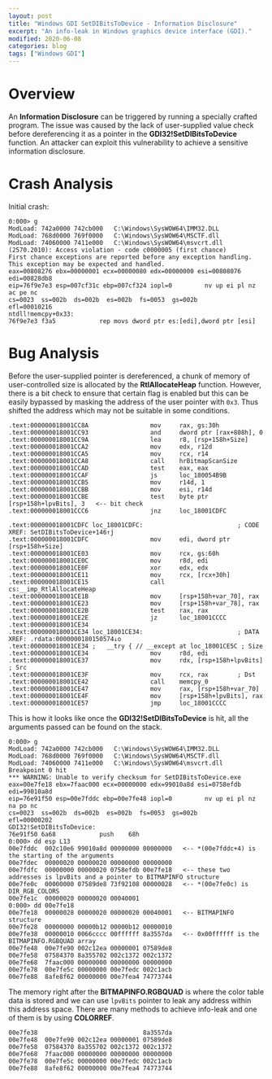 ```yaml
---
layout: post
title: "Windows GDI SetDIBitsToDevice - Information Disclosure"
excerpt: "An info-leak in Windows graphics device interface (GDI)."
modified: 2020-06-08
categories: blog
tags: ["Windows GDI"]
---
```


# Overview

An **Information Disclosure** can be triggered by running a specially crafted program. The issue was caused by the lack of user-supplied value check before dereferencing it as a pointer in the **GDI32!SetDIBitsToDevice** function. An attacker can exploit this vulnerability to achieve a sensitive information disclosure.

# Crash Analysis

Initial crash:
```
0:000> g
ModLoad: 742a0000 742cb000   C:\Windows\SysWOW64\IMM32.DLL
ModLoad: 768d0000 769f0000   C:\Windows\SysWOW64\MSCTF.dll
ModLoad: 74060000 7411e000   C:\Windows\SysWOW64\msvcrt.dll
(2570.2010): Access violation - code c0000005 (first chance)
First chance exceptions are reported before any exception handling.
This exception may be expected and handled.
eax=00808276 ebx=00000001 ecx=00000080 edx=00000000 esi=00808076 edi=00828db8
eip=76f9e7e3 esp=007cf31c ebp=007cf324 iopl=0         nv up ei pl nz ac pe nc
cs=0023  ss=002b  ds=002b  es=002b  fs=0053  gs=002b             efl=00010216
ntdll!memcpy+0x33:
76f9e7e3 f3a5            rep movs dword ptr es:[edi],dword ptr [esi]
```

# Bug Analysis

Before the user-supplied pointer is dereferenced, a chunk of memory of user-controlled size is allocated by the **RtlAllocateHeap** function. However, there is a bit check to ensure that certain flag is enabled but this can be easily bypassed by masking the address of the user pointer with `0x3`. Thus shifted the address which may not be suitable in some conditions.

```
.text:000000018001CC8A                 mov     rax, gs:30h
.text:000000018001CC93                 and     dword ptr [rax+808h], 0
.text:000000018001CC9A                 lea     r8, [rsp+158h+Size]
.text:000000018001CCA2                 mov     edx, r12d
.text:000000018001CCA5                 mov     rcx, r14
.text:000000018001CCA8                 call    hrBitmapScanSize
.text:000000018001CCAD                 test    eax, eax
.text:000000018001CCAF                 js      loc_180054B9B
.text:000000018001CCB5                 mov     r14d, 1
.text:000000018001CCBB                 mov     esi, r14d
.text:000000018001CCBE                 test    byte ptr [rsp+158h+lpvBits], 3   <-- bit check
.text:000000018001CCC6                 jnz     loc_18001CDFC

.text:000000018001CDFC loc_18001CDFC:                          ; CODE XREF: SetDIBitsToDevice+146↑j
.text:000000018001CDFC                 mov     edi, dword ptr [rsp+158h+Size]
.text:000000018001CE03                 mov     rcx, gs:60h
.text:000000018001CE0C                 mov     r8d, edi
.text:000000018001CE0F                 xor     edx, edx
.text:000000018001CE11                 mov     rcx, [rcx+30h]
.text:000000018001CE15                 call    cs:__imp_RtlAllocateHeap
.text:000000018001CE1B                 mov     [rsp+158h+var_70], rax
.text:000000018001CE23                 mov     [rsp+158h+var_78], rax
.text:000000018001CE2B                 test    rax, rax
.text:000000018001CE2E                 jz      loc_18001CCCC
.text:000000018001CE34
.text:000000018001CE34 loc_18001CE34:                          ; DATA XREF: .rdata:0000000180150574↓o
.text:000000018001CE34 ;   __try { // __except at loc_18001CE5C ; Size
.text:000000018001CE34                 mov     r8d, edi
.text:000000018001CE37                 mov     rdx, [rsp+158h+lpvBits] ; Src
.text:000000018001CE3F                 mov     rcx, rax        ; Dst
.text:000000018001CE42                 call    memcpy_0
.text:000000018001CE47                 mov     rax, [rsp+158h+var_70]
.text:000000018001CE4F                 mov     [rsp+158h+lpvBits], rax
.text:000000018001CE57                 jmp     loc_18001CCCC
```

This is how it looks like once the **GDI32!SetDIBitsToDevice** is hit, all the arguments passed can be found on the stack.

```
0:000> g
ModLoad: 742a0000 742cb000   C:\Windows\SysWOW64\IMM32.DLL
ModLoad: 768d0000 769f0000   C:\Windows\SysWOW64\MSCTF.dll
ModLoad: 74060000 7411e000   C:\Windows\SysWOW64\msvcrt.dll
Breakpoint 0 hit
*** WARNING: Unable to verify checksum for SetDIBitsToDevice.exe
eax=00e7fe18 ebx=7faac000 ecx=00000000 edx=99010a8d esi=0758efdb edi=99010a8d
eip=76e91f50 esp=00e7fddc ebp=00e7fe48 iopl=0         nv up ei pl nz na po nc
cs=0023  ss=002b  ds=002b  es=002b  fs=0053  gs=002b             efl=00000202
GDI32!SetDIBitsToDevice:
76e91f50 6a68            push    68h
0:000> dd esp L13
00e7fddc  002c10e6 99010a8d 00000000 00000000   <-- *(00e7fddc+4) is the starting of the arguments
00e7fdec  00000020 00000020 00000000 00000000
00e7fdfc  00000000 00000020 0758efdb 00e7fe18   <-- these two addresses is lpvBits and a pointer to BITMAPINFO structure
00e7fe0c  00000000 07589de8 73f92108 00000028   <-- *(00e7fe0c) is DIR_RGB_COLORS
00e7fe1c  00000020 00000020 00040001
0:000> dd 00e7fe18
00e7fe18  00000028 00000020 00000020 00040001   <-- BITMAPINFO structure
00e7fe28  00000000 00000b12 00000b12 00000010
00e7fe38  00000010 0066cccc 00ffffff 8a3557da   <-- 0x00ffffff is the BITMAPINFO.RGBQUAD array
00e7fe48  00e7fe90 002c12ea 00000001 07589de8
00e7fe58  07584370 8a355702 002c1372 002c1372
00e7fe68  7faac000 00000000 00000000 00000000
00e7fe78  00e7fe5c 00000000 00e7fedc 002c1acb
00e7fe88  8afe8f62 00000000 00e7fea4 74773744
```

The memory right after the **BITMAPINFO.RGBQUAD** is where the color table data is stored and we can use `lpvBits` pointer to leak any address within this address space. There are many methods to achieve info-leak and one of them is by using **COLORREF**.

```
00e7fe38                             8a3557da
00e7fe48  00e7fe90 002c12ea 00000001 07589de8
00e7fe58  07584370 8a355702 002c1372 002c1372
00e7fe68  7faac000 00000000 00000000 00000000
00e7fe78  00e7fe5c 00000000 00e7fedc 002c1acb
00e7fe88  8afe8f62 00000000 00e7fea4 74773744
```